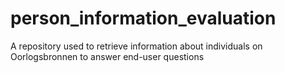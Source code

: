 # person_information_evaluation
A repository used to retrieve information about individuals on Oorlogsbronnen to answer end-user questions
